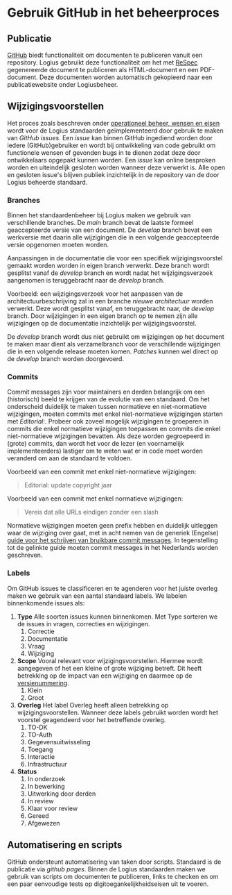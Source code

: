 # Gebruik GitHub in het beheerproces

## Publicatie

[GitHub](https://github.com/about) biedt functionaliteit om documenten te publiceren vanuit een repository. Logius gebruikt deze functionaliteit om het met [ReSpec](#gebruik-respec) gegenereerde document te publiceren als HTML-document en een PDF-document. Deze documenten worden automatisch gekopieerd naar een publicatiewebsite onder Logiusbeheer.

## Wijzigingsvoorstellen

Het proces zoals beschreven onder [operationeel beheer, wensen en eisen](#wensen-en-eisen) wordt voor de Logius standaarden geïmplementeerd door gebruik te maken van _GitHub issues_. Een _issue_ kan binnen GitHub ingediend worden
door iedere (GitHub)gebruiker en wordt bij ontwikkeling van code gebruikt om functionele wensen of gevonden bugs in te dienen zodat deze door ontwikkelaars opgepakt kunnen worden. Een _issue_ kan online besproken worden en uiteindelijk gesloten worden wanneer deze verwerkt is. Alle open en gesloten issue's blijven publiek inzichtelijk in de repository van de door Logius beheerde standaard.

### Branches

Binnen het standaardenbeheer bij Logius maken we gebruik van verschillende branches. De _main_ branch bevat de laatste formeel geaccepteerde versie van een document. De _develop_ branch bevat een werkversie met daarin alle wijzigingen die in een volgende geaccepteerde versie opgenomen moeten worden.

Aanpassingen in de documentatie die voor een specifiek wijzigingsvoorstel gemaakt worden worden in eigen branch verwerkt. Deze branch wordt gesplitst vanaf de _develop_ branch en wordt nadat het wijzigingsverzoek aangenomen is teruggebracht naar de _develop_ branch.

Voorbeeld: een wijzigingsverzoek voor het aanpassen van de architectuurbeschrijving zal in een branche _nieuwe architectuur_ worden verwerkt. Deze wordt gesplitst vanaf, en teruggebracht naar, de _develop_ branch. Door wijzigingen in een eigen branch op te nemen zijn alle wijzigingen op de documentatie inzichtelijk per wijzigingsvoorstel.

De _develop_ branch wordt dus niet gebruikt om wijzigingen op het document te maken maar dient als verzamelbranch voor de verschillende wijzigingen die in een volgende release moeten komen. _Patches_ kunnen wel direct op de _develop_ branch worden doorgevoerd.

### Commits

Commit messages zijn voor maintainers en derden belangrijk om een (historisch) beeld te krijgen van de evolutie van een standaard.
Om het onderscheid duidelijk te maken tussen normatieve en niet-normatieve wijzigingen, moeten commits met enkel niet-normatieve wijzigingen starten met _Editorial:_.
Probeer ook zoveel mogelijk wijzigingen te groeperen in commits die enkel normatieve wijzigingen toepassen en commits die enkel niet-normatieve wijzigingen bevatten.
Als deze worden gegroepeerd in (grote) commits, dan wordt het voor de lezer (en voornamelijk implementeerders) lastiger om te weten wat er in code moet worden veranderd om aan de standaard te voldoen.

Voorbeeld van een commit met enkel niet-normatieve wijzigingen:

   > Editorial: update copyright jaar

Voorbeeld van een commit met enkel normatieve wijzigingen:

   > Vereis dat alle URLs eindigen zonder een slash

Normatieve wijzigingen moeten geen prefix hebben en duidelijk uitleggen waar de wijziging over gaat, met in acht nemen van de generiek (Engelse) [guide voor het schrijven van bruikbare commit messages](https://cbea.ms/git-commit/).
In tegenstelling tot de gelinkte guide moeten commit messages in het Nederlands worden geschreven.

### Labels

Om GitHub issues te classificeren en te agenderen voor het juiste overleg maken we gebruik van een aantal standaard labels. We labelen binnenkomende issues als:

1. **Type** Alle soorten issues kunnen binnenkomen. Met Type sorteren we de issues in vragen, correcties en wijzigingen.
   1. Correctie
   2. Documentatie
   3. Vraag
   4. Wijziging
2. **Scope** Vooral relevant voor wijzigingsvoorstellen. Hiermee wordt aangegeven of het een kleine of grote wijziging betreft. Dit heeft betrekking op de impact van een wijziging en daarmee op de [versienummering](#versienummering).
   1. Klein
   2. Groot
3. **Overleg** Het label Overleg heeft alleen betrekking op wijzigingsvoorstellen. Wanneer deze labels gebruikt worden wordt het voorstel geagendeerd voor het betreffende overleg.
   1. TO-DK
   2. TO-Auth
   3. Gegevensuitwisseling
   4. Toegang
   5. Interactie
   6. Infrastructuur
4. **Status**
   1. In onderzoek
   2. In bewerking
   3. Uitwerking door derden
   4. In review
   5. Klaar voor review
   6. Gereed
   7. Afgewezen

## Automatisering en scripts

GitHub ondersteunt automatisering van taken door scripts. Standaard is de publicatie via _github pages_. Binnen de Logius standaarden maken we gebruik van scripts om documenten te publiceren, links te checken en om een paar eenvoudige tests op digitoegankelijkheidseisen uit te voeren.
